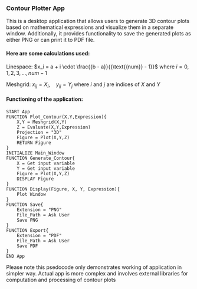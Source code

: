 ### Contour Plotter App
This is a desktop application that allows users to generate 3D contour plots based on mathematical expressions and visualize them in a separate window. Additionally, it provides functionality to save the generated plots as either PNG or can print it to PDF file.

#### Here are some calculations used:

Linespace: $x_i = a + i \cdot \frac{{b - a}}{{\text{{num}} - 1}}$ where $i=0,1,2,3,...,num-1$

Meshgrid: $x_{ij} = X_i, \quad y_{ij} = Y_j$ where $i$ and $j$ are indices of $X$ and $Y$

#### Functioning of the application:

    START App
    FUNCTION Plot_Contour(X,Y,Expression){
        X,Y = Meshgrid(X,Y)
        Z = Evaluate(X,Y,Expression)
        Projection = "3D"
        Figure = Plot(X,Y,Z)
        RETURN Figure
    }
    INITIALIZE Main_Window
    FUNCTION Generate_Contour{
        X = Get input variable 
        Y = Get input variable
        Figure = Plot(X,Y,Z)
        DISPLAY Figure
    }
    FUNCTION Display(Figure, X, Y, Expression){
        Plot Window
    }
    FUNCTION Save{
        Extension = "PNG"
        File_Path = Ask User
        Save PNG
    }
    FUNCTION Export{
        Extension = "PDF"
        File_Path = Ask User
        Save PDF
    }
    END App

Please note this psedocode only demonstrates working of application in simpler way. Actual app is more complex and involves external libraries for computation and processing of contour plots
